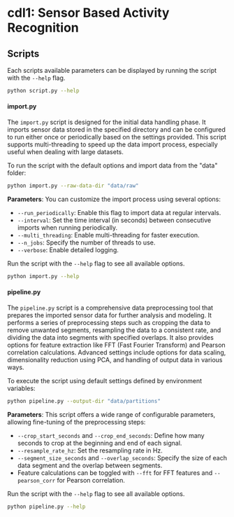 # cdl1: Sensor Based Activity Recognition

## Scripts

Each scripts available parameters can be displayed by running the script with the `--help` flag.

```bash
python script.py --help
```

#### import.py

The `import.py` script is designed for the initial data handling phase. It imports sensor data stored in the specified
directory and can be configured to run either once or periodically based on the settings provided. This script supports
multi-threading to speed up the data import process, especially useful when dealing with large datasets.

To run the script with the default options and import data from the "data" folder:

```bash
python import.py --raw-data-dir "data/raw"
```

**Parameters**:
You can customize the import process using several options:

- `--run_periodically`: Enable this flag to import data at regular intervals.
- `--interval`: Set the time interval (in seconds) between consecutive imports when running periodically.
- `--multi_threading`: Enable multi-threading for faster execution.
- `--n_jobs`: Specify the number of threads to use.
- `--verbose`: Enable detailed logging.

Run the script with the `--help` flag to see all available options.

```bash
python import.py --help
```

#### pipeline.py

The `pipeline.py` script is a comprehensive data preprocessing tool that prepares the imported sensor data for further
analysis and modeling. It performs a series of preprocessing steps such as cropping the data to remove unwanted
segments, resampling the data to a consistent rate, and dividing the data into segments with specified overlaps. It also
provides options for feature extraction like FFT (Fast Fourier Transform) and Pearson correlation calculations. Advanced
settings include options for data scaling, dimensionality reduction using PCA, and handling of output data in various
ways.

To execute the script using default settings defined by environment variables:

```bash
python pipeline.py --output-dir "data/partitions"
```

**Parameters**:
This script offers a wide range of configurable parameters, allowing fine-tuning of the preprocessing steps:

- `--crop_start_seconds` and `--crop_end_seconds`: Define how many seconds to crop at the beginning and end of each
  signal.
- `--resample_rate_hz`: Set the resampling rate in Hz.
- `--segment_size_seconds` and `--overlap_seconds`: Specify the size of each data segment and the overlap between
  segments.
- Feature calculations can be toggled with `--fft` for FFT features and `--pearson_corr` for Pearson correlation.

Run the script with the `--help` flag to see all available options.

```bash
python pipeline.py --help
```